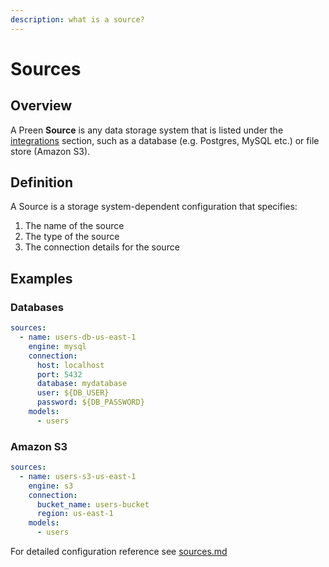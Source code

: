 ```yaml
---
description: what is a source?
---
```


# Sources

## Overview

A Preen **Source** is any data storage system that is listed under the [integrations](../documentation/integrations/ "mention") section, such as a database (e.g. Postgres, MySQL etc.) or file store (Amazon S3).

## Definition

A Source is a storage system-dependent configuration that specifies:

1. The name of the source
2. The type of the source
3. The connection details for the source

## Examples

### Databases

```yaml
sources:
  - name: users-db-us-east-1
    engine: mysql
    connection:
      host: localhost
      port: 5432
      database: mydatabase
      user: ${DB_USER}
      password: ${DB_PASSWORD}
    models:
      - users
```

### Amazon S3

```yaml
sources:
  - name: users-s3-us-east-1
    engine: s3
    connection:
      bucket_name: users-bucket
      region: us-east-1
    models:
      - users
```

For detailed configuration reference see [sources.md](../documentation/config/sources.md "mention")